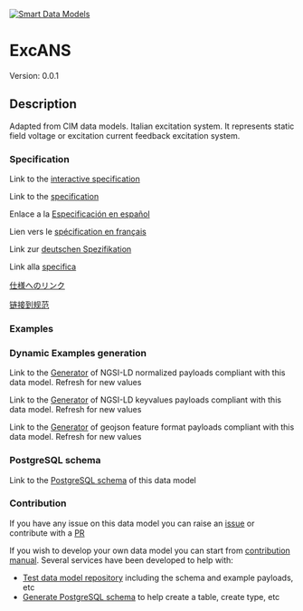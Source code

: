 [![Smart Data Models](https://smartdatamodels.org/wp-content/uploads/2022/01/SmartDataModels_logo.png "Logo")](https://smartdatamodels.org)
# ExcANS
Version: 0.0.1

## Description 

Adapted from CIM data models. Italian excitation system. It represents static field voltage or excitation current feedback excitation system.
### Specification

Link to the [interactive specification](https://swagger.lab.fiware.org/?url=https://smart-data-models.github.io/dataModel.EnergyCIM/ExcANS/swagger.yaml)

Link to the [specification](https://github.com/smart-data-models/dataModel.EnergyCIM/blob/master/ExcANS/doc/spec.md)

Enlace a la [Especificación en español](https://github.com/smart-data-models/dataModel.EnergyCIM/blob/master/ExcANS/doc/spec_ES.md)

Lien vers le [spécification en français](https://github.com/smart-data-models/dataModel.EnergyCIM/blob/master/ExcANS/doc/spec_FR.md)

Link zur [deutschen Spezifikation](https://github.com/smart-data-models/dataModel.EnergyCIM/blob/master/ExcANS/doc/spec_DE.md)

Link alla [specifica](https://github.com/smart-data-models/dataModel.EnergyCIM/blob/master/ExcANS/doc/spec_IT.md)

[仕様へのリンク](https://github.com/smart-data-models/dataModel.EnergyCIM/blob/master/ExcANS/doc/spec_JA.md)

[链接到规范](https://github.com/smart-data-models/dataModel.EnergyCIM/blob/master/ExcANS/doc/spec_ZH.md)
### Examples
### Dynamic Examples generation

Link to the [Generator](https://smartdatamodels.org/extra/ngsi-ld_generator.php?schemaUrl=https://raw.githubusercontent.com/smart-data-models/dataModel.EnergyCIM/master/ExcANS/schema.json&email=info@smartdatamodels.org) of NGSI-LD normalized payloads compliant with this data model. Refresh for new values

Link to the [Generator](https://smartdatamodels.org/extra/ngsi-ld_generator_keyvalues.php?schemaUrl=https://raw.githubusercontent.com/smart-data-models/dataModel.EnergyCIM/master/ExcANS/schema.json&email=info@smartdatamodels.org) of NGSI-LD keyvalues payloads compliant with this data model. Refresh for new values

Link to the [Generator](https://smartdatamodels.org/extra/geojson_features_generator.php?schemaUrl=https://raw.githubusercontent.com/smart-data-models/dataModel.EnergyCIM/master/ExcANS/schema.json&email=info@smartdatamodels.org) of geojson feature format payloads compliant with this data model. Refresh for new values
### PostgreSQL schema

Link to the [PostgreSQL schema](https://github.com/smart-data-models/dataModel.EnergyCIM/blob/master/ExcANS/schema.sql) of this data model
### Contribution

 If you have any issue on this data model you can raise an [issue](https://github.com/smart-data-models/dataModel.EnergyCIM/issues)  or contribute with a [PR](https://github.com/smart-data-models/dataModel.EnergyCIM/pulls)

 If you wish to develop your own data model you can start from [contribution manual](https://bit.ly/contribution_manual). Several services have been developed to help with: 
 - [Test data model repository](https://smartdatamodels.org/index.php/data-models-contribution-api/) including the schema and example payloads, etc
 - [Generate PostgreSQL schema](https://smartdatamodels.org/index.php/sql-service/) to help create a table, create type, etc